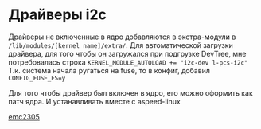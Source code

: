 # Драйверы i2c
Драйверы не включенные в ядро добавляются в экстра-модули в `/lib/modules/[kernel name]/extra/`.
Для автоматической загрузки драйвера, для того чтобы он загружался при подгрузке DevTree, мне потребовалась строка `KERNEL_MODULE_AUTOLOAD += "i2c-dev l-pcs-i2c"`
Т.к. система начала ругаться на fuse, то в конфиг, добавил `CONFIG_FUSE_FS=y`

Для того чтобы драйвер был включен в ядро, его можно оформить как патч ядра. И устанавливать вместе с aspeed-linux

[emc2305](emc2305.md)